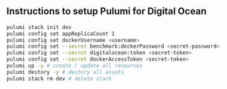 <!--
 Copyright (c) 2021 Go Chronicles
 
 This software is released under the MIT License.
 https://opensource.org/licenses/MIT
-->

## Instructions to setup Pulumi for Digital Ocean

```bash
pulumi stack init dev
pulumi config set appReplicaCount 1
pulumi config set dockerUsername <username>
pulumi config set --secret benchmark:dockerPassword <secret-password>
pulumi config set --secret digitalocean:token <secret-token>
pulumi config set --secret dockerAccessToken <secret-token>
pulumi up -y # create / update all resources
pulumi destory -y # destory all assets
pulumi stack rm dev # delete stack
```

